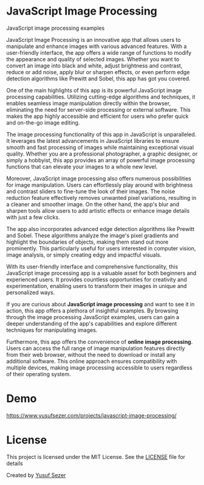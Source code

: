 # JavaScript Image Processing
JavaScript image processing examples

JavaScript Image Processing is an innovative app that allows users to manipulate and enhance images with various advanced features. With a user-friendly interface, the app offers a wide range of functions to modify the appearance and quality of selected images. Whether you want to convert an image into black and white, adjust brightness and contrast, reduce or add noise, apply blur or sharpen effects, or even perform edge detection algorithms like Prewitt and Sobel, this app has got you covered.

One of the main highlights of this app is its powerful JavaScript image processing capabilities. Utilizing cutting-edge algorithms and techniques, it enables seamless image manipulation directly within the browser, eliminating the need for server-side processing or external software. This makes the app highly accessible and efficient for users who prefer quick and on-the-go image editing.

The image processing functionality of this app in JavaScript is unparalleled. It leverages the latest advancements in JavaScript libraries to ensure smooth and fast processing of images while maintaining exceptional visual quality. Whether you are a professional photographer, a graphic designer, or simply a hobbyist, this app provides an array of powerful image processing functions that can elevate your images to a whole new level.

Moreover, JavaScript image processing also offers numerous possibilities for image manipulation. Users can effortlessly play around with brightness and contrast sliders to fine-tune the look of their images. The noise reduction feature effectively removes unwanted pixel variations, resulting in a cleaner and smoother image. On the other hand, the app's blur and sharpen tools allow users to add artistic effects or enhance image details with just a few clicks.

The app also incorporates advanced edge detection algorithms like Prewitt and Sobel. These algorithms analyze the image's pixel gradients and highlight the boundaries of objects, making them stand out more prominently. This particularly useful for users interested in computer vision, image analysis, or simply creating edgy and impactful visuals.

With its user-friendly interface and comprehensive functionality, this JavaScript image processing app is a valuable asset for both beginners and experienced users. It provides countless opportunities for creativity and experimentation, enabling users to transform their images in unique and personalized ways.

If you are curious about **JavaScript image processing** and want to see it in action, this app offers a plethora of insightful examples. By browsing through the image processing JavaScript examples, users can gain a deeper understanding of the app's capabilities and explore different techniques for manipulating images.

Furthermore, this app offers the convenience of **online image processing**. Users can access the full range of image manipulation features directly from their web browser, without the need to download or install any additional software. This online approach ensures compatibility with multiple devices, making image processing accessible to users regardless of their operating system.

# Demo
https://www.yusufsezer.com/projects/javascript-image-processing/

# License
This project is licensed under the MIT License. See the [LICENSE](LICENSE) file for details

Created by [Yusuf Sezer](https://www.yusufsezer.com)
